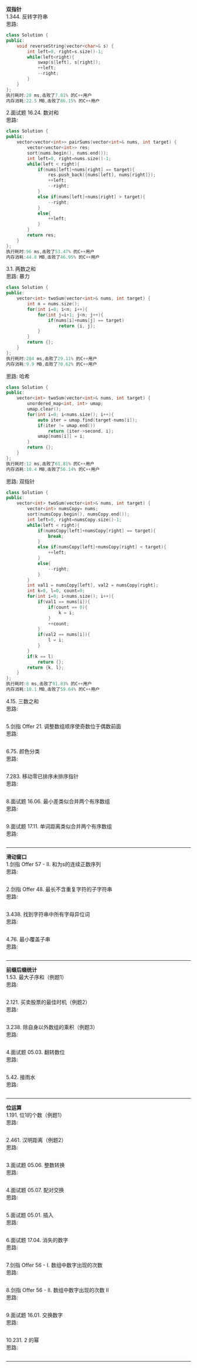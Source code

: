 **双指针**   
1.344. 反转字符串     
思路: 
```c++
class Solution {
public:
    void reverseString(vector<char>& s) {
        int left=0, right=s.size()-1;
        while(left<right){
            swap(s[left], s[right]);
            ++left;
            --right;
        }
    }
};
执行耗时:28 ms,击败了7.81% 的C++用户     
内存消耗:22.5 MB,击败了86.15% 的C++用户         
```

2.面试题 16.24. 数对和  
思路:
```c++
class Solution {
public:
    vector<vector<int>> pairSums(vector<int>& nums, int target) {
        vector<vector<int>> res;
        sort(nums.begin(), nums.end());
        int left=0, right=nums.size()-1;
        while(left < right){
            if(nums[left]+nums[right] == target){
                res.push_back({nums[left], nums[right]});
                ++left;
                --right;
            }
            else if(nums[left]+nums[right] > target){
                --right;
            }
            else{
                ++left;
            }
        }
        return res;
    }
};
执行耗时:96 ms,击败了53.47% 的C++用户      
内存消耗:44.8 MB,击败了46.95% 的C++用户
```

3.1. 两数之和          
思路: 暴力
```c++
class Solution {
public:
    vector<int> twoSum(vector<int>& nums, int target) {
        int n = nums.size();
        for(int i=0; i<n; i++){
            for(int j=i+1; j<n; j++){
                if(nums[i]+nums[j] == target)
                    return {i, j};
            }
        }
        return {};
    }
};
执行耗时:284 ms,击败了29.11% 的C++用户       
内存消耗:9.9 MB,击败了70.62% 的C++用户       
```

思路: 哈希
```c++
class Solution {
public:
    vector<int> twoSum(vector<int>& nums, int target) {
        unordered_map<int, int> umap;
        umap.clear();
        for(int i=0; i<nums.size(); i++){
            auto iter = umap.find(target-nums[i]);
            if(iter != umap.end())
                return {iter->second, i};
            umap[nums[i]] = i;
        }
        return {};
    }
};
执行耗时:12 ms,击败了61.81% 的C++用户      
内存消耗:10.4 MB,击败了56.14% 的C++用户       
```

思路: 双指针   
```c++
class Solution {
public:
    vector<int> twoSum(vector<int>& nums, int target) {
        vector<int> numsCopy= nums;
        sort(numsCopy.begin(), numsCopy.end());
        int left=0, right=numsCopy.size()-1;
        while(left < right){
            if(numsCopy[left]+numsCopy[right] == target){
                break;
            }
            else if(numsCopy[left]+numsCopy[right] < target){
                ++left;
            }
            else{
                --right;
            }
        }
        int val1 = numsCopy[left], val2 = numsCopy[right];
        int k=0, l=0, count=0;
        for(int i=0; i<nums.size(); i++){
            if(val1 == nums[i]){
                if(count == 0){
                    k = i;
                }
                ++count;
            }
            if(val2 == nums[i]){
                l = i;
            }
        }
        if(k == l)
            return {};
        return {k, l};
    }
};
执行耗时:8 ms,击败了91.83% 的C++用户       
内存消耗:10.1 MB,击败了59.64% 的C++用户      
```

4.15. 三数之和     
思路:
```c++


```

5.剑指 Offer 21. 调整数组顺序使奇数位于偶数前面     
思路:
```c++


```

6.75. 颜色分类     
思路:
```c++


```

7.283. 移动零已排序未排序指针     
思路:
```c++


```

8.面试题 16.06. 最小差类似合并两个有序数组     
思路:
```c++


```

9.面试题 17.11. 单词距离类似合并两个有序数组  
思路:
```c++


```
___

**滑动窗口**  
1.剑指 Offer 57 - II. 和为s的连续正数序列     
思路:
```c++


```

2.剑指 Offer 48. 最长不含重复字符的子字符串   
思路:
```c++


```

3.438. 找到字符串中所有字母异位词          
思路:
```c++


```

4.76. 最小覆盖子串        
思路:
```c++


```
___

**前缀后缀统计**      
1.53. 最大子序和（例题1）    
思路:
```c++


```
2.121. 买卖股票的最佳时机（例题2）    
思路:
```c++


```
3.238. 除自身以外数组的乘积（例题3）    
思路:
```c++


```
4.面试题 05.03. 翻转数位   
思路:
```c++


```
5.42. 接雨水    
思路:
```c++


```
___


**位运算**    
1.191. 位1的个数（例题1）  
思路:
```c++


```
2.461. 汉明距离（例题2）    
思路:
```c++


```
3.面试题 05.06. 整数转换  
思路:
```c++


```
4.面试题 05.07. 配对交换  
思路:
```c++


```
5.面试题 05.01. 插入  
思路:
```c++


```
6.面试题 17.04. 消失的数字   
思路:
```c++


```
7.剑指 Offer 56 - I. 数组中数字出现的次数  
思路:
```c++


```
8.剑指 Offer 56 - II. 数组中数字出现的次数 II  
思路:
```c++


```
9.面试题 16.01. 交换数字  
思路:
```c++


```
10.231. 2 的幂   
思路:
```c++


```

___


